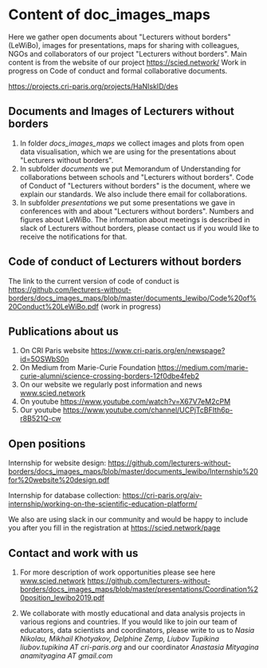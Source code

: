 # Content of doc_images_maps
Here we gather open documents about "Lecturers without borders" (LeWiBo), images for presentations, maps for sharing with colleagues, NGOs and collaborators of our project "Lecturers without borders". 
Main content is from the website of our project https://scied.network/
Work in progress on Code of conduct and formal collaborative documents.

https://projects.cri-paris.org/projects/HaNIskID/des

## Documents and Images of Lecturers without borders
1. In folder *docs_images_maps* we collect images and plots from open data visualisation, which we are using for the presentations about "Lecturers without borders".
2. In subfolder *documents* we put Memorandum of Understanding for collaborations between schools and "Lecturers without borders". 
Code of Conduct of "Lecturers without borders" is the document, where we explain our standards. We also include there email for collaborations.
3. In subfolder *presentations* we put some presentations we gave in conferences with and about "Lecturers without borders". Numbers and figures about LeWiBo.
The information about meetings is described in slack of Lecturers without borders, please contact us if you would like to receive the notifications for that. 

## Code of conduct of Lecturers without borders
The link to the current version of code of conduct is https://github.com/lecturers-without-borders/docs_images_maps/blob/master/documents_lewibo/Code%20of%20Conduct%20LeWiBo.pdf 
(work in progress)

## Publications about us
1. On CRI Paris website https://www.cri-paris.org/en/newspage?id=5OSWbS0n 
2. On Medium from Marie-Curie Foundation https://medium.com/marie-curie-alumni/science-crossing-borders-12f0dbe4feb2
3. On our website we regularly post information and news www.scied.network
4. On youtube https://www.youtube.com/watch?v=X67V7eM2cPM
5. Our youtube https://www.youtube.com/channel/UCPjTcBFIth6p-r8B521Q-cw 

## Open positions 
Internship for website design:
https://github.com/lecturers-without-borders/docs_images_maps/blob/master/documents_lewibo/Internship%20for%20website%20design.pdf

Internship for database collection:
https://cri-paris.org/aiv-internship/working-on-the-scientific-education-platform/

We also are using slack in our community and would be happy to include you after you fill in the registration at https://scied.network/page

## Contact and work with us 
1. For more description of work opportunities please see here www.scied.network
https://github.com/lecturers-without-borders/docs_images_maps/blob/master/presentations/Coordination%20position_lewibo2019.pdf

2. We collaborate with mostly educational and data analysis projects in various regions and countries. If you would like to join our team of educators, data scientists and coordinators, please write to us to 
*Nasia Nikolau, Mikhail Khotyakov, Delphine Zemp, Liubov Tupikina liubov.tupikina AT cri-paris.org* and our coordinator
*Anastasia Mityagina anamityagina AT gmail.com*



